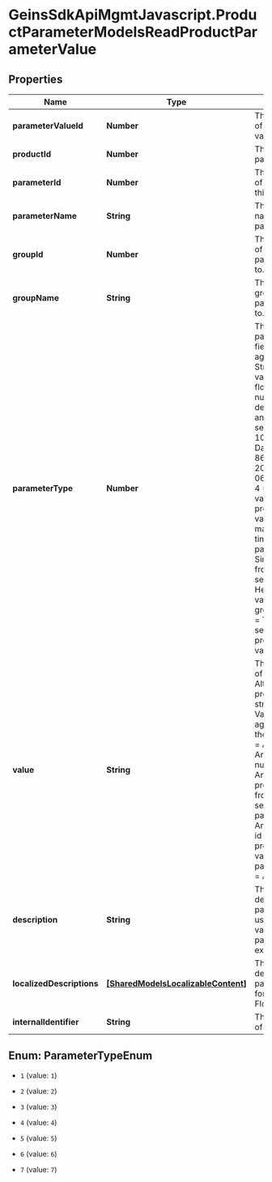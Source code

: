 # GeinsSdkApiMgmtJavascript.ProductParameterModelsReadProductParameterValue

## Properties

Name | Type | Description | Notes
------------ | ------------- | ------------- | -------------
**parameterValueId** | **Number** | The unique identifier of this parameter value. | [optional] 
**productId** | **Number** | The product id of the parameter. | [optional] 
**parameterId** | **Number** | The unique identifier of the parameter that this value belongs to. | [optional] 
**parameterName** | **String** | The non-localized name of the parameter. | [optional] 
**groupId** | **Number** | The unique identifier of the group that this parameter belongs to. | [optional] 
**groupName** | **String** | The name of the group that this parameter belongs to. | [optional] 
**parameterType** | **Number** | The type of parameter.    The Value field must validate against this type.    1 &#x3D; String. Any string value.    2 &#x3D; Float. Any floating point number.               Period as decimal separator and no thousands separator.               Eg: 10001.789.    3 &#x3D; DateTime. Any ISO 8601 date.               Eg: 2017-03-06T16:31:24+02:00.    4 &#x3D; Multi. A string value from a predefined set of values.               This type may occur multiple times for the same parameter.    5 &#x3D; Single. A string value from a predefined set of values.    6 &#x3D; Headline. A string value used mainly for grouping in layout.    7 &#x3D; Tags. A pipe-separated list of product specific values.               Eg: red|green|blue. | [optional] 
**value** | **String** | The identifying value of the parameter.    Although always presented as a string, the data within Value must validate against the type of the parameter:    String &#x3D; Any string.    Float &#x3D; Any floating point number.    DateTime &#x3D; Any date.    Multi &#x3D; Any predefined value id from the predefined set of values for this parameter.    Single &#x3D; Any predefined value id from the predefined set of values for this parameter.    Headline &#x3D; Any string. | [optional] 
**description** | **String** | The non-localized description of the parameter.    This is usually the same value as Value for all parameter types, except Single Multi. | [optional] 
**localizedDescriptions** | [**[SharedModelsLocalizableContent]**](SharedModelsLocalizableContent.md) | The localized descriptions of the parameter.    Not used for parameter types Float or DateTime. | [optional] 
**internalIdentifier** | **String** | The internal identifier of the parameter. | [optional] 



## Enum: ParameterTypeEnum


* `1` (value: `1`)

* `2` (value: `2`)

* `3` (value: `3`)

* `4` (value: `4`)

* `5` (value: `5`)

* `6` (value: `6`)

* `7` (value: `7`)




